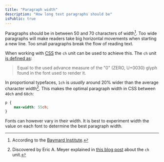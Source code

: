 ```yaml
---
title: "Paragraph width"
description: "How long text paragraphs should be"
isPublic: true
---
```


Paragraphs should be in between 50 and 70 characters of
width[^1]. Too wide paragraphs will make readers take big horizontal movements when starting a new line.
Too small paragraphs break the flow of reading text.

[^1]: According to the [Baymard Institute](https://baymard.com/blog/line-length-readability).

When working with [CSS](css) the `ch` unit can be used to achieve
this. The `ch` unit [is defined as](https://drafts.csswg.org/css-values-3/#ch):

> Equal to the used advance measure of the "0" (ZERO, U+0030) glyph
> found in the font used to render it.

In proportional typefaces, `1ch` is *usually* around 20% wider than the
average character width[^2].
This makes the optimal paragraph width in CSS between `40ch` and `60ch`:

```css
p {
    max-width: 55ch;
}
```

[^2]: Discovered by Eric A. Meyer explained in [this blog post](https://meyerweb.com/eric/thoughts/2018/06/28/what-is-the-css-ch-unit/) about the `ch` unit.

Fonts can however vary in their width. It is best to experiment width
the value on each font to determine the best paragraph width.

